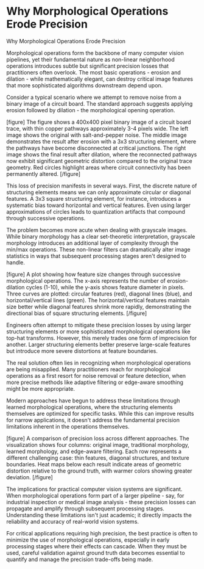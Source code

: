 # Why Morphological Operations Erode Precision

Why Morphological Operations Erode Precision

Morphological operations form the backbone of many computer vision pipelines, yet their fundamental nature as non-linear neighborhood operations introduces subtle but significant precision losses that practitioners often overlook. The most basic operations - erosion and dilation - while mathematically elegant, can destroy critical image features that more sophisticated algorithms downstream depend upon.

Consider a typical scenario where we attempt to remove noise from a binary image of a circuit board. The standard approach suggests applying erosion followed by dilation - the morphological opening operation. 

[figure]
The figure shows a 400x400 pixel binary image of a circuit board trace, with thin copper pathways approximately 3-4 pixels wide. The left image shows the original with salt-and-pepper noise. The middle image demonstrates the result after erosion with a 3x3 structuring element, where the pathways have become disconnected at critical junctions. The right image shows the final result after dilation, where the reconnected pathways now exhibit significant geometric distortion compared to the original trace geometry. Red circles highlight areas where circuit connectivity has been permanently altered.
[/figure]

This loss of precision manifests in several ways. First, the discrete nature of structuring elements means we can only approximate circular or diagonal features. A 3x3 square structuring element, for instance, introduces a systematic bias toward horizontal and vertical features. Even using larger approximations of circles leads to quantization artifacts that compound through successive operations.

The problem becomes more acute when dealing with grayscale images. While binary morphology has a clear set-theoretic interpretation, grayscale morphology introduces an additional layer of complexity through the min/max operations. These non-linear filters can dramatically alter image statistics in ways that subsequent processing stages aren't designed to handle.

[figure]
A plot showing how feature size changes through successive morphological operations. The x-axis represents the number of erosion-dilation cycles (1-10), while the y-axis shows feature diameter in pixels. Three curves are plotted: circular features (red), diagonal lines (blue), and horizontal/vertical lines (green). The horizontal/vertical features maintain size better while diagonal features shrink more rapidly, demonstrating the directional bias of square structuring elements.
[/figure]

Engineers often attempt to mitigate these precision losses by using larger structuring elements or more sophisticated morphological operations like top-hat transforms. However, this merely trades one form of imprecision for another. Larger structuring elements better preserve large-scale features but introduce more severe distortions at feature boundaries.

The real solution often lies in recognizing when morphological operations are being misapplied. Many practitioners reach for morphological operations as a first resort for noise removal or feature detection, when more precise methods like adaptive filtering or edge-aware smoothing might be more appropriate.

Modern approaches have begun to address these limitations through learned morphological operations, where the structuring elements themselves are optimized for specific tasks. While this can improve results for narrow applications, it doesn't address the fundamental precision limitations inherent in the operations themselves.

[figure]
A comparison of precision loss across different approaches. The visualization shows four columns: original image, traditional morphology, learned morphology, and edge-aware filtering. Each row represents a different challenging case: thin features, diagonal structures, and texture boundaries. Heat maps below each result indicate areas of geometric distortion relative to the ground truth, with warmer colors showing greater deviation.
[/figure]

The implications for practical computer vision systems are significant. When morphological operations form part of a larger pipeline - say, for industrial inspection or medical image analysis - these precision losses can propagate and amplify through subsequent processing stages. Understanding these limitations isn't just academic; it directly impacts the reliability and accuracy of real-world vision systems.

For critical applications requiring high precision, the best practice is often to minimize the use of morphological operations, especially in early processing stages where their effects can cascade. When they must be used, careful validation against ground truth data becomes essential to quantify and manage the precision trade-offs being made.
